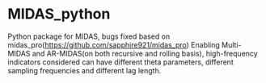# MIDAS_python
Python package for MIDAS, bugs fixed based on midas_pro(https://github.com/sapphire921/midas_pro)
Enabling Multi-MIDAS and AR-MIDAS(on both recursive and rolling basis), high-frequency indicators considered can have different theta parameters, different sampling frequencies and different lag length.
